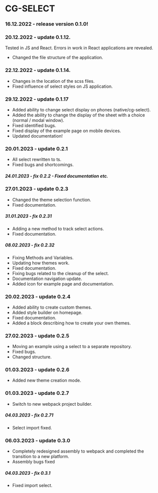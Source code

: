 # CG-SELECT

### 16.12.2022 - release version 0.1.0!

### 20.12.2022 - update 0.1.12.

Tested in JS and React. Errors in work in React applications are revealed.

- Changed the file structure of the application.

### 22.12.2022 - update 0.1.14.

- Changes in the location of the scss files.
- Fixed influence of select styles on JS application.

### 29.12.2022 - update 0.1.17

- Added ability to change select display on phones (native/cg-select).
- Added the ability to change the display of the sheet with a choice (normal / modal window).
- Fixed identified bugs.
- Fixed display of the example page on mobile devices.
- Updated documentation!

### 20.01.2023 - update 0.2.1

- All select rewritten to ts.
- Fixed bugs and shortcomings.

##### 24.01.2023 - fix 0.2.2 - Fixed documentation etc.

### 27.01.2023 - update 0.2.3

- Changed the theme selection function.
- Fixed documentation.

##### 31.01.2023 - fix 0.2.31

- Adding a new method to track select actions.
- Fixed documentation.

##### 08.02.2023 - fix 0.2.32

- Fixing Methods and Variables.
- Updating how themes work.
- Fixed documentation.
- Fixing bugs related to the cleanup of the select.
- Documentation navigation update.
- Added icon for example page and documentation.

### 20.02.2023 - update 0.2.4

- Added ability to create custom themes.
- Added style builder on homepage.
- Fixed documentation.
- Added a block describing how to create your own themes.

### 27.02.2023 - update 0.2.5

- Moving an example using a select to a separate repository.
- Fixed bugs.
- Changed structure.

### 01.03.2023 - update 0.2.6

- Added new theme creation mode.

### 01.03.2023 - update 0.2.7

- Switch to new webpack project builder.

##### 04.03.2023 - fix 0.2.71

- Select import fixed.

### 06.03.2023 - update 0.3.0

- Completely redesigned assembly to webpack and completed the transition to a new platform.
- Assembly bugs fixed

##### 04.03.2023 - fix 0.3.1

- Fixed import select.
